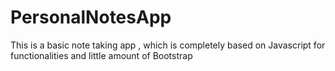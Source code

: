 # PersonalNotesApp
This is a basic note taking app , which is completely based on Javascript for functionalities and little amount of Bootstrap
